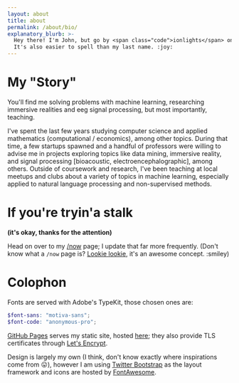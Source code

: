 ```yaml
---
layout: about
title: about
permalink: /about/bio/
explanatory_blurb: >-
  Hey there! I'm John, but go by <span class="code">ionlights</span> on the web.
  It's also easier to spell than my last name. :joy:
---
```


# My "Story"
You'll find me solving problems with machine learning, researching immersive
realities and eeg signal processing, but most importantly, teaching.

I've spent the last few years studying computer science and applied mathematics
(computational / economics), among other topics. During that time, a few
startups spawned and a handful of professors were willing to advise me in
projects exploring topics like data mining, immersive reality, and signal
processing \[bioacoustic, electroencephalographic\], among others. Outside of
coursework and research, I've been teaching at local meetups and clubs
about a variety of topics in machine learning, especially applied to natural
language processing and non-supervised methods.


# If you're tryin'a stalk
**(it's okay, thanks for the attention)**

Head on over to my [/now](/now) page; I update that far more frequently.
(Don't know what a `/now` page is? [Lookie lookie](https://nownownow.com/about),
it's an awesome concept. :smiley)

# Colophon
Fonts are served with Adobe's TypeKit, those chosen ones are:
```scss
$font-sans: "motiva-sans";
$font-code: "anonymous-pro";
```

[GitHub Pages][ghpages] serves my static site, hosted [here][repo]; they also
provide TLS certificates through [Let's Encrypt][letsencrypt].

Design is largely my own (I think, don't know exactly where inspirations come
from :stuck_out_tongue:), however I am using [Twitter Bootstrap][twbs] as the
layout framework and icons are hosted by [FontAwesome][fa].


[ghpages]: https://pages.github.com/
[letsencrypt]: https://letsencrypt.org/
[repo]: https://github.com/ionlights/ionlights.github.io/
[twbs]: https://getbootstrap.com/docs/4.0/
[fa]: https://fontawesome.com/
